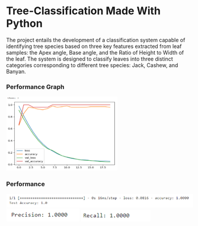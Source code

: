 # Tree-Classification Made With Python
The project entails the development of a classification system capable of identifying tree species based on three key features extracted from leaf samples: the Apex angle, Base angle, and the Ratio of Height to Width of the leaf.
The system is designed to classify leaves into three distinct categories corresponding to different tree species: Jack, Cashew, and Banyan.

<h3>Performance Graph </h3>
<img src="adam test 2.png" alt="best performance of the model" width="300" height="200"></img>

<h3>Performance </h3>
<img src="performance.png" alt="performance"></img>
<img src="precision.png" alt="precision"></img>
<img src="recall.png" alt="recall"></img>
